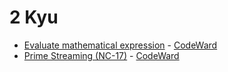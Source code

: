 # 2 Kyu
* [Evaluate mathematical expression](/codewars/solutions/java/2%20kyu/Evaluate%20mathematical%20expression) - [CodeWard](https://www.codewars.com/kata/52a78825cdfc2cfc87000005)
* [Prime Streaming (NC-17)](/codewars/solutions/java/2%20kyu/Prime%20Streaming%20NC17) - [CodeWard](https://www.codewars.com/kata/59122604e5bc240817000016)